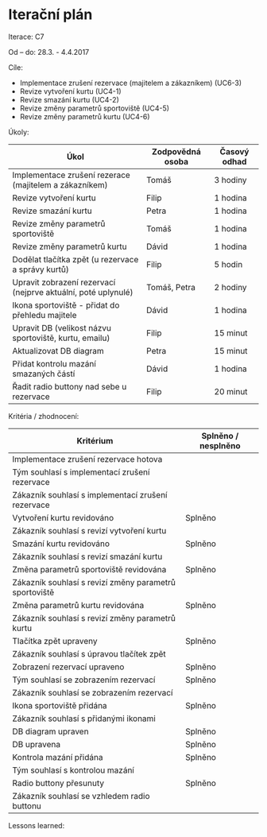 <h1>Iterační plán</h1>
Iterace:  C7

Od – do:
28.3. - 4.4.2017

Cíle:
- Implementace zrušení rezervace (majitelem a zákazníkem) (UC6-3)
- Revize vytvoření kurtu (UC4-1)
- Revize smazání kurtu (UC4-2)
- Revize změny parametrů sportoviště (UC4-5)
- Revize změny parametrů kurtu (UC4-6)

Úkoly:

|Úkol|	Zodpovědná osoba|	Časový odhad|
|---|---|---|
|Implementace zrušení rezerace (majitelem a zákazníkem)|Tomáš|3 hodiny|
|Revize vytvoření kurtu|Filip|1 hodina|
|Revize smazání kurtu|Petra|1 hodina|
|Revize změny parametrů sportoviště|Tomáš|1 hodina|
|Revize změny parametrů kurtu|Dávid|1 hodina|
|Dodělat tlačítka zpět (u rezervace a správy kurtů)|Filip|5 hodin|
|Upravit zobrazení rezervací (nejprve aktuální, poté uplynulé)|Tomáš, Petra|2 hodiny|
|Ikona sportoviště - přidat do přehledu majitele|Dávid|1 hodina|
|Upravit DB (velikost názvu sportoviště, kurtu, emailu)|Filip|15 minut|
|Aktualizovat DB diagram|Petra|15 minut|
|Přidat kontrolu mazání smazaných částí|Dávid|1 hodina|
|Řadit radio buttony nad sebe u rezervace|Filip|20 minut|


Kritéria / zhodnocení:

|Kritérium	|Splněno / nesplněno|
|---|---|
|Implementace zrušení rezervace hotova||
|Tým souhlasí s implementací zrušení rezervace||
|Zákazník souhlasí s implementací zrušení rezervace||
|Vytvoření kurtu revidováno|Splněno|
|Zákazník souhlasí s revizí vytvoření kurtu||
|Smazání kurtu revidováno|Splněno|
|Zákazník souhlasí s revizí smazání kurtu||
|Změna parametrů sportoviště revidována|Splněno|
|Zákazník souhlasí s revizí změny parametrů sportoviště||
|Změna parametrů kurtu revidována|Splněno|
|Zákazník souhlasí s revizí změny parametrů kurtu||
|Tlačítka zpět upraveny|Splněno|
|Zákazník souhlasí s úpravou tlačítek zpět||
|Zobrazení rezervací upraveno|Splněno|
|Tým souhlasí se zobrazením rezervací|Splněno|
|Zákazník souhlasí se zobrazením rezervací||
|Ikona sportoviště přidána|Splněno|
|Zákazník souhlasí s přidanými ikonami||
|DB diagram upraven|Splněno|
|DB upravena|Splněno|
|Kontrola mazání přidána|Splněno|
|Tým souhlasí s kontrolou mazání||
|Radio buttony přesunuty|Splněno|
|Zákazník souhlasí se vzhledem radio buttonu||


Lessons learned:
